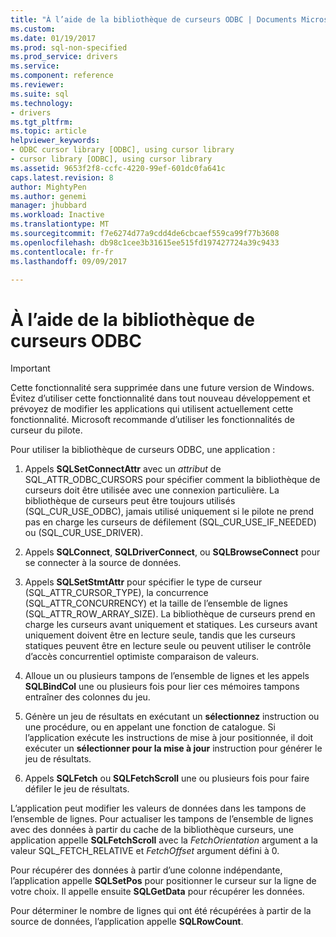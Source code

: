 ```yaml
---
title: "À l’aide de la bibliothèque de curseurs ODBC | Documents Microsoft"
ms.custom: 
ms.date: 01/19/2017
ms.prod: sql-non-specified
ms.prod_service: drivers
ms.service: 
ms.component: reference
ms.reviewer: 
ms.suite: sql
ms.technology:
- drivers
ms.tgt_pltfrm: 
ms.topic: article
helpviewer_keywords:
- ODBC cursor library [ODBC], using cursor library
- cursor library [ODBC], using cursor library
ms.assetid: 9653f2f8-ccfc-4220-99ef-601dc0fa641c
caps.latest.revision: 8
author: MightyPen
ms.author: genemi
manager: jhubbard
ms.workload: Inactive
ms.translationtype: MT
ms.sourcegitcommit: f7e6274d77a9cdd4de6cbcaef559ca99f77b3608
ms.openlocfilehash: db98c1cee3b31615ee515fd197427724a39c9433
ms.contentlocale: fr-fr
ms.lasthandoff: 09/09/2017

---
```

# <a name="using-the-odbc-cursor-library"></a>À l’aide de la bibliothèque de curseurs ODBC
> [!IMPORTANT]  
>  Cette fonctionnalité sera supprimée dans une future version de Windows. Évitez d’utiliser cette fonctionnalité dans tout nouveau développement et prévoyez de modifier les applications qui utilisent actuellement cette fonctionnalité. Microsoft recommande d’utiliser les fonctionnalités de curseur du pilote.  
  
 Pour utiliser la bibliothèque de curseurs ODBC, une application :  
  
1.  Appels **SQLSetConnectAttr** avec un *attribut* de SQL_ATTR_ODBC_CURSORS pour spécifier comment la bibliothèque de curseurs doit être utilisée avec une connexion particulière. La bibliothèque de curseurs peut être toujours utilisés (SQL_CUR_USE_ODBC), jamais utilisé uniquement si le pilote ne prend pas en charge les curseurs de défilement (SQL_CUR_USE_IF_NEEDED) ou (SQL_CUR_USE_DRIVER).  
  
2.  Appels **SQLConnect**, **SQLDriverConnect**, ou **SQLBrowseConnect** pour se connecter à la source de données.  
  
3.  Appels **SQLSetStmtAttr** pour spécifier le type de curseur (SQL_ATTR_CURSOR_TYPE), la concurrence (SQL_ATTR_CONCURRENCY) et la taille de l’ensemble de lignes (SQL_ATTR_ROW_ARRAY_SIZE). La bibliothèque de curseurs prend en charge les curseurs avant uniquement et statiques. Les curseurs avant uniquement doivent être en lecture seule, tandis que les curseurs statiques peuvent être en lecture seule ou peuvent utiliser le contrôle d’accès concurrentiel optimiste comparaison de valeurs.  
  
4.  Alloue un ou plusieurs tampons de l’ensemble de lignes et les appels **SQLBindCol** une ou plusieurs fois pour lier ces mémoires tampons entraîner des colonnes du jeu.  
  
5.  Génère un jeu de résultats en exécutant un **sélectionnez** instruction ou une procédure, ou en appelant une fonction de catalogue. Si l’application exécute les instructions de mise à jour positionnée, il doit exécuter un **sélectionner pour la mise à jour** instruction pour générer le jeu de résultats.  
  
6.  Appels **SQLFetch** ou **SQLFetchScroll** une ou plusieurs fois pour faire défiler le jeu de résultats.  
  
 L’application peut modifier les valeurs de données dans les tampons de l’ensemble de lignes. Pour actualiser les tampons de l’ensemble de lignes avec des données à partir du cache de la bibliothèque curseurs, une application appelle **SQLFetchScroll** avec la *FetchOrientation* argument a la valeur SQL_FETCH_RELATIVE et *FetchOffset* argument défini à 0.  
  
 Pour récupérer des données à partir d’une colonne indépendante, l’application appelle **SQLSetPos** pour positionner le curseur sur la ligne de votre choix. Il appelle ensuite **SQLGetData** pour récupérer les données.  
  
 Pour déterminer le nombre de lignes qui ont été récupérées à partir de la source de données, l’application appelle **SQLRowCount**.

